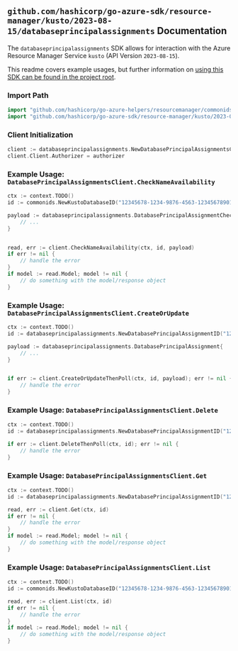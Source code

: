 
## `github.com/hashicorp/go-azure-sdk/resource-manager/kusto/2023-08-15/databaseprincipalassignments` Documentation

The `databaseprincipalassignments` SDK allows for interaction with the Azure Resource Manager Service `kusto` (API Version `2023-08-15`).

This readme covers example usages, but further information on [using this SDK can be found in the project root](https://github.com/hashicorp/go-azure-sdk/tree/main/docs).

### Import Path

```go
import "github.com/hashicorp/go-azure-helpers/resourcemanager/commonids"
import "github.com/hashicorp/go-azure-sdk/resource-manager/kusto/2023-08-15/databaseprincipalassignments"
```


### Client Initialization

```go
client := databaseprincipalassignments.NewDatabasePrincipalAssignmentsClientWithBaseURI("https://management.azure.com")
client.Client.Authorizer = authorizer
```


### Example Usage: `DatabasePrincipalAssignmentsClient.CheckNameAvailability`

```go
ctx := context.TODO()
id := commonids.NewKustoDatabaseID("12345678-1234-9876-4563-123456789012", "example-resource-group", "clusterValue", "databaseValue")

payload := databaseprincipalassignments.DatabasePrincipalAssignmentCheckNameRequest{
	// ...
}


read, err := client.CheckNameAvailability(ctx, id, payload)
if err != nil {
	// handle the error
}
if model := read.Model; model != nil {
	// do something with the model/response object
}
```


### Example Usage: `DatabasePrincipalAssignmentsClient.CreateOrUpdate`

```go
ctx := context.TODO()
id := databaseprincipalassignments.NewDatabasePrincipalAssignmentID("12345678-1234-9876-4563-123456789012", "example-resource-group", "clusterValue", "databaseValue", "principalAssignmentValue")

payload := databaseprincipalassignments.DatabasePrincipalAssignment{
	// ...
}


if err := client.CreateOrUpdateThenPoll(ctx, id, payload); err != nil {
	// handle the error
}
```


### Example Usage: `DatabasePrincipalAssignmentsClient.Delete`

```go
ctx := context.TODO()
id := databaseprincipalassignments.NewDatabasePrincipalAssignmentID("12345678-1234-9876-4563-123456789012", "example-resource-group", "clusterValue", "databaseValue", "principalAssignmentValue")

if err := client.DeleteThenPoll(ctx, id); err != nil {
	// handle the error
}
```


### Example Usage: `DatabasePrincipalAssignmentsClient.Get`

```go
ctx := context.TODO()
id := databaseprincipalassignments.NewDatabasePrincipalAssignmentID("12345678-1234-9876-4563-123456789012", "example-resource-group", "clusterValue", "databaseValue", "principalAssignmentValue")

read, err := client.Get(ctx, id)
if err != nil {
	// handle the error
}
if model := read.Model; model != nil {
	// do something with the model/response object
}
```


### Example Usage: `DatabasePrincipalAssignmentsClient.List`

```go
ctx := context.TODO()
id := commonids.NewKustoDatabaseID("12345678-1234-9876-4563-123456789012", "example-resource-group", "clusterValue", "databaseValue")

read, err := client.List(ctx, id)
if err != nil {
	// handle the error
}
if model := read.Model; model != nil {
	// do something with the model/response object
}
```

